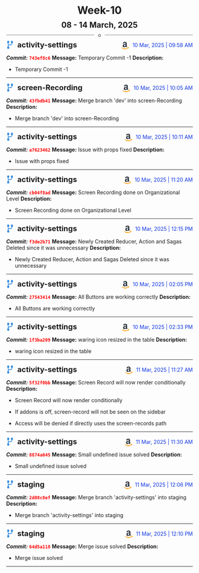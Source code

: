 <h1 style="text-align:center; margin-bottom:10px">Week-10</h1>
<h2 style="text-align:center; margin:0px">08 - 14 March, 2025</h2>
<div style="display: flex; align-items: center; justify-content: center;">
  <hr style="flex: 1; background-color: gray;" />
  <span style="padding: 0 10px;font-weight:bold; color:gray">o</span>
  <hr style="flex: 1; background-color: gray;" />
</div>

<div style="display: flex; justify-content: space-between; align-items:end;">
  <div style="display:flex">
      <img src="../assets/branch.svg" alt="GitHub Logo"  style="width:20px; margin:0 10px 0 0">
      <h3 style="margin: 0; padding:0; font-weight: bold; font-size:20px;">activity-settings</h3>
  </div>
  <div style="display:flex">
  <img src="../assets/amazon.svg" alt="Amazon Logo" style="width:20px">
    <span style="color:rgb(16, 54, 226); text-align: right; margin:0 0 0 10px; padding:0px;">10 Mar, 2025 | 09:58 AM</span>
  </div>
</div>

**_Commit:_** <code style="color: red; font-weight: bold;">743ef8c6</code>
**Message:** Temporary Commit -1
**Description:**
- Temporary Commit -1
---
<div style="display: flex; justify-content: space-between; align-items:end;">
  <div style="display:flex">
      <img src="../assets/branch.svg" alt="GitHub Logo"  style="width:20px; margin:0 10px 0 0">
      <h3 style="margin: 0; padding:0; font-weight: bold; font-size:20px;">screen-Recording</h3>
  </div>
  <div style="display:flex">
  <img src="../assets/amazon.svg" alt="Amazon Logo" style="width:20px">
    <span style="color:rgb(16, 54, 226); text-align: right; margin:0 0 0 10px; padding:0px;">10 Mar, 2025 | 10:05 AM</span>
  </div>
</div>

**_Commit:_** <code style="color: red; font-weight: bold;">43fbdb41</code>
**Message:** Merge branch 'dev' into screen-Recording
**Description:**
- Merge branch 'dev' into screen-Recording
---
<div style="display: flex; justify-content: space-between; align-items:end;">
  <div style="display:flex">
      <img src="../assets/branch.svg" alt="GitHub Logo"  style="width:20px; margin:0 10px 0 0">
      <h3 style="margin: 0; padding:0; font-weight: bold; font-size:20px;">activity-settings</h3>
  </div>
  <div style="display:flex">
  <img src="../assets/amazon.svg" alt="Amazon Logo" style="width:20px">
    <span style="color:rgb(16, 54, 226); text-align: right; margin:0 0 0 10px; padding:0px;">10 Mar, 2025 | 10:11 AM</span>
  </div>
</div>

**_Commit:_** <code style="color: red; font-weight: bold;">a7623462</code>
**Message:** Issue with props fixed
**Description:**
- Issue with props fixed
---
<div style="display: flex; justify-content: space-between; align-items:end;">
  <div style="display:flex">
      <img src="../assets/branch.svg" alt="GitHub Logo"  style="width:20px; margin:0 10px 0 0">
      <h3 style="margin: 0; padding:0; font-weight: bold; font-size:20px;">activity-settings</h3>
  </div>
  <div style="display:flex">
  <img src="../assets/amazon.svg" alt="Amazon Logo" style="width:20px">
    <span style="color:rgb(16, 54, 226); text-align: right; margin:0 0 0 10px; padding:0px;">10 Mar, 2025 | 11:20 AM</span>
  </div>
</div>

**_Commit:_** <code style="color: red; font-weight: bold;">cb04f8ad</code>
**Message:** Screen Recording done on Organizational Level
**Description:**
- Screen Recording done on Organizational Level
---
<div style="display: flex; justify-content: space-between; align-items:end;">
  <div style="display:flex">
      <img src="../assets/branch.svg" alt="GitHub Logo"  style="width:20px; margin:0 10px 0 0">
      <h3 style="margin: 0; padding:0; font-weight: bold; font-size:20px;">activity-settings</h3>
  </div>
  <div style="display:flex">
  <img src="../assets/amazon.svg" alt="Amazon Logo" style="width:20px">
    <span style="color:rgb(16, 54, 226); text-align: right; margin:0 0 0 10px; padding:0px;">10 Mar, 2025 | 12:15 PM</span>
  </div>
</div>

**_Commit:_** <code style="color: red; font-weight: bold;">f3de2b71</code>
**Message:** Newly Created Reducer, Action and Sagas Deleted since it was unnecessary
**Description:**
- Newly Created Reducer, Action and Sagas Deleted since it was unnecessary
---
<div style="display: flex; justify-content: space-between; align-items:end;">
  <div style="display:flex">
      <img src="../assets/branch.svg" alt="GitHub Logo"  style="width:20px; margin:0 10px 0 0">
      <h3 style="margin: 0; padding:0; font-weight: bold; font-size:20px;">activity-settings</h3>
  </div>
  <div style="display:flex">
  <img src="../assets/amazon.svg" alt="Amazon Logo" style="width:20px">
    <span style="color:rgb(16, 54, 226); text-align: right; margin:0 0 0 10px; padding:0px;">10 Mar, 2025 | 02:05 PM</span>
  </div>
</div>

**_Commit:_** <code style="color: red; font-weight: bold;">27543414</code>
**Message:** All Buttons are working correctly
**Description:**
- All Buttons are working correctly
---
<div style="display: flex; justify-content: space-between; align-items:end;">
  <div style="display:flex">
      <img src="../assets/branch.svg" alt="GitHub Logo"  style="width:20px; margin:0 10px 0 0">
      <h3 style="margin: 0; padding:0; font-weight: bold; font-size:20px;">activity-settings</h3>
  </div>
  <div style="display:flex">
  <img src="../assets/amazon.svg" alt="Amazon Logo" style="width:20px">
    <span style="color:rgb(16, 54, 226); text-align: right; margin:0 0 0 10px; padding:0px;">10 Mar, 2025 | 02:33 PM</span>
  </div>
</div>

**_Commit:_** <code style="color: red; font-weight: bold;">1f3ba209</code>
**Message:** waring icon resized in the table
**Description:**
- waring icon resized in the table
---
<div style="display: flex; justify-content: space-between; align-items:end;">
  <div style="display:flex">
      <img src="../assets/branch.svg" alt="GitHub Logo"  style="width:20px; margin:0 10px 0 0">
      <h3 style="margin: 0; padding:0; font-weight: bold; font-size:20px;">activity-settings</h3>
  </div>
  <div style="display:flex">
  <img src="../assets/amazon.svg" alt="Amazon Logo" style="width:20px">
    <span style="color:rgb(16, 54, 226); text-align: right; margin:0 0 0 10px; padding:0px;">11 Mar, 2025 | 11:27 AM</span>
  </div>
</div>

**_Commit:_** <code style="color: red; font-weight: bold;">5f32f0bb</code>
**Message:** Screen Record will now render conditionally
**Description:**
- Screen Record will now render conditionally

- If addons is off, screen-record will not be seen on the sidebar
- Access will be denied if directly uses the screen-records path
---
<div style="display: flex; justify-content: space-between; align-items:end;">
  <div style="display:flex">
      <img src="../assets/branch.svg" alt="GitHub Logo"  style="width:20px; margin:0 10px 0 0">
      <h3 style="margin: 0; padding:0; font-weight: bold; font-size:20px;">activity-settings</h3>
  </div>
  <div style="display:flex">
  <img src="../assets/amazon.svg" alt="Amazon Logo" style="width:20px">
    <span style="color:rgb(16, 54, 226); text-align: right; margin:0 0 0 10px; padding:0px;">11 Mar, 2025 | 11:30 AM</span>
  </div>
</div>

**_Commit:_** <code style="color: red; font-weight: bold;">8874a045</code>
**Message:** Small undefined issue solved
**Description:**
- Small undefined issue solved
---
<div style="display: flex; justify-content: space-between; align-items:end;">
  <div style="display:flex">
      <img src="../assets/branch.svg" alt="GitHub Logo"  style="width:20px; margin:0 10px 0 0">
      <h3 style="margin: 0; padding:0; font-weight: bold; font-size:20px;">staging</h3>
  </div>
  <div style="display:flex">
  <img src="../assets/amazon.svg" alt="Amazon Logo" style="width:20px">
    <span style="color:rgb(16, 54, 226); text-align: right; margin:0 0 0 10px; padding:0px;">11 Mar, 2025 | 12:06 PM</span>
  </div>
</div>

**_Commit:_** <code style="color: red; font-weight: bold;">2d08c8ef</code>
**Message:** Merge branch 'activity-settings' into staging
**Description:**
- Merge branch 'activity-settings' into staging
---
<div style="display: flex; justify-content: space-between; align-items:end;">
  <div style="display:flex">
      <img src="../assets/branch.svg" alt="GitHub Logo"  style="width:20px; margin:0 10px 0 0">
      <h3 style="margin: 0; padding:0; font-weight: bold; font-size:20px;">staging</h3>
  </div>
  <div style="display:flex">
  <img src="../assets/amazon.svg" alt="Amazon Logo" style="width:20px">
    <span style="color:rgb(16, 54, 226); text-align: right; margin:0 0 0 10px; padding:0px;">11 Mar, 2025 | 12:10 PM</span>
  </div>
</div>

**_Commit:_** <code style="color: red; font-weight: bold;">64d5a118</code>
**Message:** Merge issue solved
**Description:**
- Merge issue solved
---
